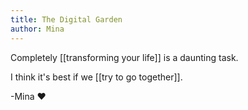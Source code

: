 ```yaml
---
title: The Digital Garden
author: Mina
---
```

Completely [[transforming your life]] is a daunting task.

I think it's best if we [[try to go together]].

-Mina ♥